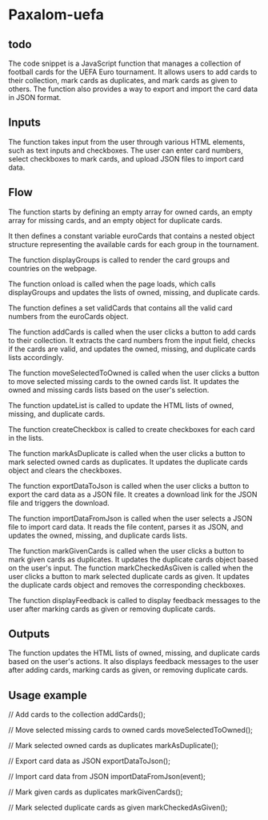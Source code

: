 # Paxalom-uefa

## todo

The code snippet is a JavaScript function that manages a collection of football cards for the UEFA Euro tournament. It allows users to add cards to their collection, mark cards as duplicates, and mark cards as given to others. The function also provides a way to export and import the card data in JSON format.

## Inputs

The function takes input from the user through various HTML elements, such as text inputs and checkboxes. The user can enter card numbers, select checkboxes to mark cards, and upload JSON files to import card data.

## Flow

The function starts by defining an empty array for owned cards, an empty array for missing cards, and an empty object for duplicate cards.

It then defines a constant variable euroCards that contains a nested object structure representing the available cards for each group in the tournament.

The function displayGroups is called to render the card groups and countries on the webpage.

The function onload is called when the page loads, which calls displayGroups and updates the lists of owned, missing, and duplicate cards.

The function defines a set validCards that contains all the valid card numbers from the euroCards object.

The function addCards is called when the user clicks a button to add cards to their collection. It extracts the card numbers from the input field, checks if the cards are valid, and updates the owned, missing, and duplicate cards lists accordingly.

The function moveSelectedToOwned is called when the user clicks a button to move selected missing cards to the owned cards list. It updates the owned and missing cards lists based on the user's selection.

The function updateList is called to update the HTML lists of owned, missing, and duplicate cards.

The function createCheckbox is called to create checkboxes for each card in the lists.

The function markAsDuplicate is called when the user clicks a button to mark selected owned cards as duplicates. It updates the duplicate cards object and clears the checkboxes.

The function exportDataToJson is called when the user clicks a button to export the card data as a JSON file. It creates a download link for the JSON file and triggers the download.

The function importDataFromJson is called when the user selects a JSON file to import card data. It reads the file content, parses it as JSON, and updates the owned, missing, and duplicate cards lists.

The function markGivenCards is called when the user clicks a button to mark given cards as duplicates. It updates the duplicate cards object based on the user's input.
The function markCheckedAsGiven is called when the user clicks a button to mark selected duplicate cards as given. It updates the duplicate cards object and removes the corresponding checkboxes.

The function displayFeedback is called to display feedback messages to the user after marking cards as given or removing duplicate cards.

## Outputs

The function updates the HTML lists of owned, missing, and duplicate cards based on the user's actions. It also displays feedback messages to the user after adding cards, marking cards as given, or removing duplicate cards.

## Usage example

// Add cards to the collection
addCards();

// Move selected missing cards to owned cards
moveSelectedToOwned();

// Mark selected owned cards as duplicates
markAsDuplicate();

// Export card data as JSON
exportDataToJson();

// Import card data from JSON
importDataFromJson(event);

// Mark given cards as duplicates
markGivenCards();

// Mark selected duplicate cards as given
markCheckedAsGiven();
